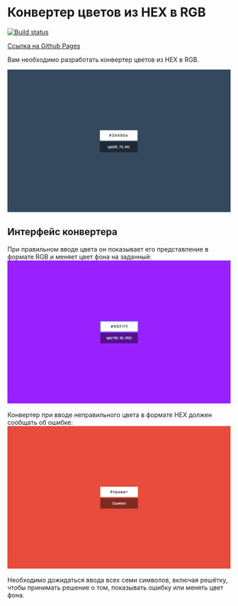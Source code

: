 Конвертер цветов из HEX в RGB
===

[![Build status](https://ci.appveyor.com/api/projects/status/tc2rvk604ymjc8be?svg=true)](https://ci.appveyor.com/project/ArtKonX/ra16-homeworks-forms-hex2rgb)

[Ссылка на Github Pages](https://artkonx.github.io/ra16-homeworks-props-films/)

Вам необходимо разработать конвертер цветов из HEX в RGB.

![Конвертер цветов](./pic/preview.png)

## Интерфейс конвертера

При правильном вводе цвета он показывает его представление в формате RGB и меняет цвет фона на заданный:
![Цвет](./pic/color.png)

Конвертер при вводе неправильного цвета в формате HEX должен сообщать об ошибке:
![Ошибка](./pic/error.png)

Необходимо дожидаться ввода всех семи символов, включая решётку, чтобы принимать решение о том, показывать ошибку или менять цвет фона.